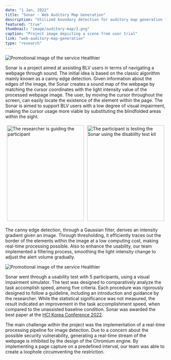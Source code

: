 ```yaml
---
date: "1 Jan, 2022"
title: "Sonar - Web Auditory Map Generation"
description: "Utilized boundary detection for auditory map generation for BLV."
featured: "true"
thumbnail: "image/auditory-map/2.png"
caption: "Project image depicting a scene from user trial"
link: "web-auditory-map-generation"
type: "research"
---
```


![Promotional image of the service Healthier](/image/auditory-map/2.png)

Sonar is a project aimed at assisting BLV users in terms of navigating a webpage through sound. The initial idea is based on the classic algorithm mainly known as a canny edge detection. Given information about the edges of the image, the Sonar creates a sound map of the webpage by matching the cursor coordinates with the light intensity value of the processed webpage image. The user, by moving the cursor throughout the screen, can easily locate the existence of the element within the page. The Sonar is aimed to support BLV users with a low degree of visual impairment, making the cursor usage more viable by substituting the blindfolded areas within the sight.

<div style="display: flex;">
    <div style="flex: 1; padding: 5px;">
        <img src="/image/auditory-map/1.png" alt="The researcher is guiding the participant" style="width: 100%; object-fit: cover; height: 300px;">
    </div>
    <div style="flex: 1; padding: 5px;">
        <img src="/image/auditory-map/3.png" alt="The participant is testing the Sonar using the disability test kit" style="width: 100%;
        object-fit: cover; height: 300px;">
    </div>
</div>

The canny edge detection, through a Gaussian filter, derives an intensity gradient given an image. Through thresholding, it efficiently traces out the border of the elements within the image at a low computing cost, making real-time processing possible. Also to enhance the usability, our team implemented a filtering process, smoothing the light intensity change to adjust the alert volume gradually.

![Promotional image of the service Healthier](/image/auditory-map/6.png)

Sonar went through a usability test with 5 participants, using a visual impairment simulator. The test was designed to comparatively analyze the task accomplish speed, among five criteria. Each procedure was rigorously designed to follow a guideline, including an introduction and guidance by the researcher. While the statistical significance was not measured, the result indicated an improvement in the task accomplishment speed, when compared to the unassisted baseline condition. Sonar was awarded the best paper at the [HCI Korea Conference 2022](https://conference.hcikorea.org/hcik2022/creative/awarded_CA.asp).

The main challenge within the project was the implementation of a real-time processing pipeline for image detection. Due to a concern about the possible security vulnerability, generating a real-time stream of the webpage is inhibited by the design of the Chromium engine. By implementing a page capture on a predefined interval, our team was able to create a loophole circumventing the restriction.